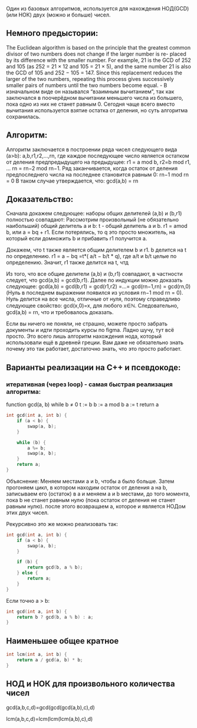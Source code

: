 Один из базовых алгоритмов, используется для нахождения НОД(GCD) (или НОК) двух (можно и больше) чисел.

## Немного предыстории:

The Euclidean algorithm is based on the principle that the greatest common divisor of two numbers does not change if the larger number is re- placed by its difference with the smaller number. For example, 21 is the GCD of 252 and 105 (as 252 = 21 × 12 and 105 = 21 × 5), and the same number 21 is also the GCD of 105 and 252 − 105 = 147. Since this replacement reduces the larger of the two numbers, repeating this process gives successively smaller pairs of numbers until the two numbers become equal. - В изначальном виде он назывался “взаимным вычитанием”, так как заключался в поочерёдном вычитании меньшего числа из большего, пока одно из них не станет равным 0. Сегодня чаще всего вместо вычитания используется взятие остатка от деления, но суть алгоритма сохранилась.

## Алгоритм:
Алгоритм заключается в построении ряда чисел следующего вида (a>b):
a,b,r1,r2,…,rn,
где каждое последующее число является остатком от деления предпредыдущего на предыдущее:
r1 = a mod b, r2=b mod r1, … rn = rn−2 mod rn−1.
Ряд заканчивается, когда остаток от деления предпоследнего числа на последнее становится равным 0:
rn−1 mod rn = 0
В таком случае утверждается, что:
gcd(a,b) = rn

## Доказательство:

Сначала докажем следующее: наборы общих делителей (a,b) и (b,r1) полностью совпадают:
Рассмотрим произвольный (не обязательно наибольший) общий делитель a и b:
t - общий делитель a и b.
r1 = amod b, или a = bq + r1. 
Если потерялись, то q это просто множитель, на который если домножить b и прибавить r1 получится a.

Докажем, что t также является общим делителем b и r1.
b делится на t по определению.
r1 = a − bq =t*( a/t − b/t * q), где a/t и b/t целые по определению.
Значит, r1 также делится на t, чтд

Из того, что все общие делители (a,b) и (b,r1) совпадают, в частности следует, что gcd(a,b) = gcd(b,r1).
Далее по индукции можно доказать следующее:
gcd(a,b) = gcd(b,r1) = gcd(r1,r2) =…= gcd(rn−1,rn) = gcd(rn,0)
(Нуль в последнем выражении появился из условия rn−1 mod rn = 0).
Нуль делится на все числа, отличные от нуля, поэтому справедливо следующее свойство:
gcd(x,0)=x, для любого x∈ℕ.
Следовательно, gcd(a,b) = rn, что и требовалось доказать.

Если вы ничего не поняли, не страшно, можете просто забрать документы и идти проходить курсы по figma. Ладно шучу, тут всё просто. Это всего лишь алгоритм нахождения нода, который использовали ещё в древней греции. Вам даже не обязательно знать почему это так работает, достаточно знать, что это просто работает.

## Варианты реализации на C++ и псевдокоде:

### итеративная (через loop) - cамая быстрая реализация алгоритма:

function gcd(a, b)
    while b ≠ 0
        t := b
        b := a mod b
        a := t
    return a

```cpp
int gcd(int a, int b) {
    if (a < b) {
        swap(a, b);
    }

    while (b) {
        a %= b;
        swap(a, b);
    }
    return a;
}
```
Объяснение: 
Меняем местами a и b, чтобы a было больше. Затем прогоняем цикл, в котором находим остаток от деления a на b, записываем его (остаток) в a и меняем a и b местами, до того момента, пока b не станет равным нулю (пока остаток от деления не станет равным нулю). после этого возвращаем а, которое и является НОДом этих двух чисел. 

Рекурсивно это же можно реализовать так:

```cpp
int gcd(int a, int b) {
    if (a < b) {
        swap(a, b);
    }

    if (b) {
        return gcd(b, a % b);
    } else {
        return a;
    }
}
```

Если  точно a > b: 

```cpp
int gcd(int a, int b) {
    return b ? gcd(b, a % b) : a;
}
```
## Наименьшее общее кратное

```cpp
int lcm(int a, int b) {
    return a / gcd(a, b) * b; 
}
```
## НОД и НОК для произвольного количества чисел

gcd(a,b,c,d)=gcd(gcd(gcd(a,b),c),d)

lcm(a,b,c,d)=lcm(lcm(lcm(a,b),c),d)
